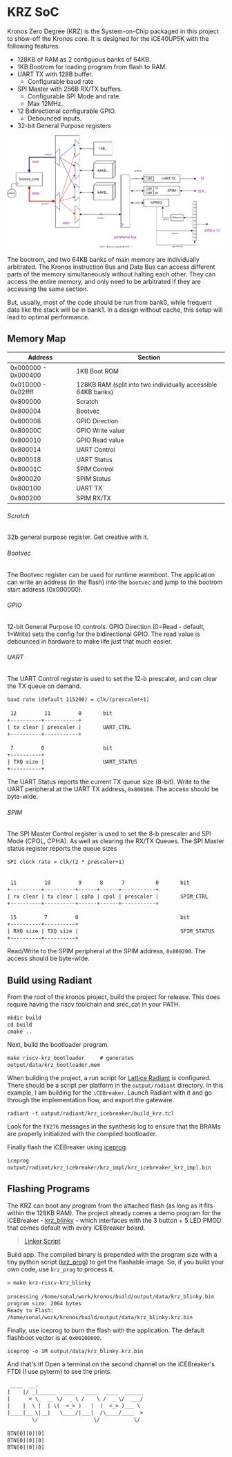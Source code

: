# KRZ SoC

Kronos Zero Degree (KRZ) is the System-on-Chip packaged in this project to show-off the Kronos core. It is designed for the iCE40UP5K with the following features.

  - 128KB of RAM as 2 contiguous banks of 64KB.
  - 1KB Bootrom for loading program from flash to RAM.
  - UART TX with 128B buffer.
      - Configurable baud rate
  - SPI Master with 256B RX/TX buffers.
      - Configurable SPI Mode and rate.
      - Max 12MHz.
  - 12 Bidirectional configurable GPIO.
      - Debounced inputs.
  - 32-bit General Purpose registers

![KRZ SoC](_images/krz_soc.svg)

The bootrom, and two 64KB banks of main memory are individually arbitrated. The Kronos Instruction Bus and Data Bus can access different parts of the memory simultaneously without halting each other. They can access the entire memory, and only need to be arbitrated if they are accessing the same
section.

But, usually, most of the code should be run from bank0, while frequent data like the stack will be in bank1. In a design without cache, this setup will lead to optimal performance.


## Memory Map

Address | Section
--------|----------
0x000000 - 0x000400 | 1KB Boot ROM
0x010000 - 0x02ffff | 128KB RAM (split into two individually accessible 64KB banks)
0x800000 | Scratch
0x800004 | Bootvec
0x800008 | GPIO Direction
0x80000C | GPIO Write value
0x800010 | GPIO Read value
0x800014 | UART Control
0x800018 | UART Status
0x80001C | SPIM Control
0x800020 | SPIM Status
0x800100 | UART TX
0x800200 | SPIM RX/TX

###### Scratch

32b general purpose register. Get creative with it.

###### Bootvec

The Bootvec register can be used for runtime warmboot. The application can write an address (in the flash) into the `bootvec` and jump to the bootrom start address (0x000000).

###### GPIO

12-bit General Purpose IO controls. GPIO Direction (0=Read - default, 1=Write) sets the config for the bidirectional GPIO. The read value is debounced in hardware to make life just that much easier.

###### UART

The UART Control register is used to set the 12-b prescaler, and can clear the TX queue on demand.

```
baud rate (default 115200) = clk/(prescaler+1)

 12         11         0       bit
+----------+-----------+
| tx clear | prescaler |       UART_CTRL
+----------+-----------+

 7         0                   bit
+----------+
| TXQ size |                   UART_STATUS
+----------+

``` 
The UART Status reports the current TX queue size (8-bit). Write to the UART peripheral at the UART TX address, `0x800100`. The access should be byte-wide.


###### SPIM

The SPI Master Control register is used to set the 8-b prescaler and SPI Mode (CPOL, CPHA). As well as clearing the RX/TX Queues. The SPI Master status register reports the queue sizes

```
SPI clock rate = clk/(2 * prescaler+1)


 11         10         9      8      7          0       bit
+----------+----------+------+------+-----------+
| rx clear | tx clear | cpha | cpol | prescaler |       SPIM_CTRL
+----------+----------+------+------+-----------+

 15         7         0                                 bit
+----------+----------+
| RXQ size | TXQ size |                                 SPIM_STATUS
+----------+----------+

``` 

Read/Write to the SPIM peripheral at the SPIM address, `0x800200`. The access should be byte-wide.

## Build using Radiant

From the root of the kronos project, build the project for release. This does require having the riscv toolchain and srec_cat in your PATH.

```
mkdir build
cd build
cmake ..

```

Next, build the bootloader program.

```
make riscv-krz_bootloader     # generates output/data/krz_bootloader.mem

```

When building the project, a run script for [Lattice Radiant](http://www.latticesemi.com/Products/DesignSoftwareAndIP/FPGAandLDS/Radiant) is configured. There should be a script per platform in the `output/radiant` directory. In this example, I am building for the `iCEBreaker`. Launch Radiant with it and go through the implementation flow, and export the gateware.

```
radiant -t output/radiant/krz_icebreaker/build_krz.tcl

```
Look for the `FX276` messages in the synthesis log to ensure that the BRAMs are properly initialized with the compiled bootloader.

Finally flash the iCEBreaker using [iceprog](https://github.com/cliffordwolf/icestorm/tree/master/iceprog).

```
iceprog output/radiant/krz_icebreaker/krz_impl/krz_icebreaker_krz_impl.bin

```

## Flashing Programs

The KRZ can boot any program from the attached flash (as long as it fits within the 128KB RAM). The project already comes a demo program for the iCEBreaker - [krz_blinky](https://github.com/SonalPinto/kronos/tree/master/src/krz) - which interfaces with the 3 button + 5 LED PMOD that comes default with every iCEBreaker board.

> [Linker Script](https://github.com/SonalPinto/kronos/blob/master/src/krz/link.ld)

Build app. The compiled binary is prepended with the program size with a tiny python script ([krz_prog](https://github.com/SonalPinto/kronos/blob/master/utils/krzprog.py)) to get the flashable image. So, if you build your own code, use `krz_prog` to process it.
```
> make krz-riscv-krz_blinky

processing /home/sonal/work/kronos/build/output/data/krz_blinky.bin
program size: 2064 bytes
Ready to Flash: /home/sonal/work/kronos/build/output/data/krz_blinky.krz.bin

```

Finally, use iceprog to burn the flash with the application. The default flashboot vector is at `0x00100000`.

```
iceprog -o 1M output/data/krz_blinky.krz.bin

```

And that's it! Open a terminal on the second channel on the iCEBreaker's FTDI (I use pyterm) to see the prints. 

```
 ____  __.                                  
|    |/ _|______  ____   ____   ____  ______
|      < \_  __ \/  _ \ /    \ /  _ \/  ___/
|    |  \ |  | \(  <_> )   |  (  <_> )___ \ 
|____|__ \|__|   \____/|___|  /\____/____  >
        \/                  \/           \/ 

BTN[0][0][0]
BTN[0][0][0]
BTN[0][0][0]

```
